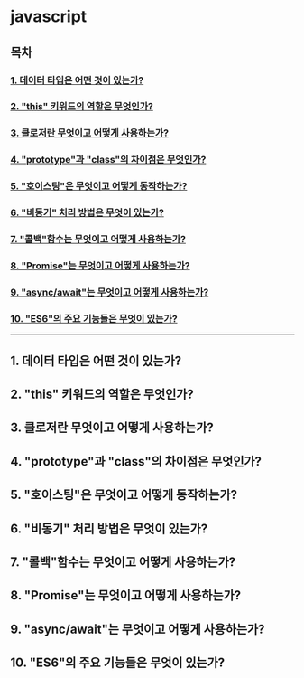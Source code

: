 # javascript

## 목차

### [1. 데이터 타입은 어떤 것이 있는가?](#1-데이터-타입은-어떤-것이-있는가?)
### [2. "this" 키워드의 역할은 무엇인가?](#2-"this"-키워드의-역할은-무엇인가?)
### [3. 클로저란 무엇이고 어떻게 사용하는가?](#3-클로저란-무엇이고-어떻게-사용하는가?)
### [4. "prototype"과 "class"의 차이점은 무엇인가?](#4-"prototype"과-"class"의-차이점은-무엇인가?)
### [5. "호이스팅"은 무엇이고 어떻게 동작하는가?](#5-"호이스팅"은-무엇이고-어떻게-동작하는가?)
### [6. "비동기" 처리 방법은 무엇이 있는가?](#6-"비동기"-처리-방법은-무엇이-있는가?)
### [7. "콜백"함수는 무엇이고 어떻게 사용하는가?](#7-"콜백"함수는-무엇이고-어떻게-사용하는가?)
### [8. "Promise"는 무엇이고 어떻게 사용하는가?](#8-"Promise"는-무엇이고-어떻게-사용하는가?)
### [9. "async/await"는 무엇이고 어떻게 사용하는가?](#9-"async/await"는-무엇이고-어떻게-사용하는가?)
### [10. "ES6"의 주요 기능들은 무엇이 있는가?](#10-"ES6"의-주요-기능들은-무엇이-있는가?)

---

## 1. 데이터 타입은 어떤 것이 있는가?
## 2. "this" 키워드의 역할은 무엇인가?
## 3. 클로저란 무엇이고 어떻게 사용하는가?
## 4. "prototype"과 "class"의 차이점은 무엇인가?
## 5. "호이스팅"은 무엇이고 어떻게 동작하는가?
## 6. "비동기" 처리 방법은 무엇이 있는가?
## 7. "콜백"함수는 무엇이고 어떻게 사용하는가?
## 8. "Promise"는 무엇이고 어떻게 사용하는가?
## 9. "async/await"는 무엇이고 어떻게 사용하는가?
## 10. "ES6"의 주요 기능들은 무엇이 있는가?
